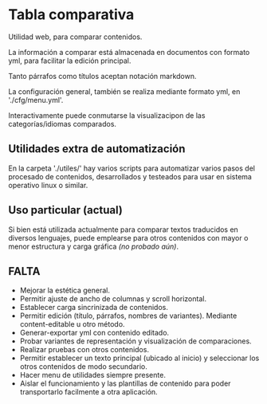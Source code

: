# Tabla comparativa

Utilidad web, para comparar contenidos.


La información a comparar está almacenada en documentos con formato yml, para facilitar la edición principal.

Tanto párrafos como títulos aceptan notación markdown.

La configuración general, también se realiza mediante formato yml, en './cfg/menu.yml'.

Interactivamente puede conmutarse la visualizacipon de las categorías/idiomas comparados. 


## Utilidades extra de automatización

En la carpeta './utiles/' hay varios scripts para automatizar varios pasos del procesado de contenidos, desarrollados y testeados para usar en sistema operativo linux o similar.


## Uso particular (actual)

Si bien está utilizada actualmente para comparar textos traducidos en diversos lenguajes, puede emplearse para otros contenidos con mayor o menor estructura y carga gráfica _(no probado aún)_.


## FALTA
- Mejorar la estética general.
- Permitir ajuste de ancho de columnas y scroll horizontal.
- Establecer carga sincrinizada de contenidos.
- Permitir edición (título, párrafos, nombres de variantes). Mediante content-editable u otro método. 
- Generar-exportar yml con contenido editado.
- Probar variantes de representación y visualización de comparaciones.
- Realizar pruebas con otros contenidos.
- Permitir establecer un texto principal (ubicado al inicio) y seleccionar los otros contenidos de modo secundario.
- Hacer menu de utilidades siempre presente.
- Aislar el funcionamiento y las plantillas de contenido para poder transportarlo facilmente a otra aplicación.
